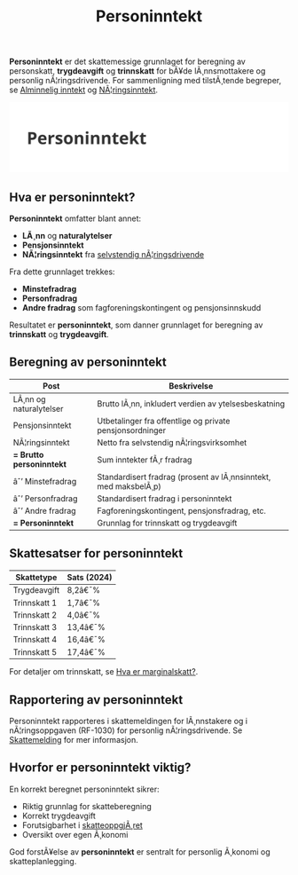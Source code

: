 ﻿---
title: "Personinntekt"
meta_title: "Personinntekt"
meta_description: '**Personinntekt** er det skattemessige grunnlaget for beregning av personskatt, **trygdeavgift** og **trinnskatt** for bÃ¥de lÃ¸nnsmottakere og personlig nÃ¦rin...'
slug: personinntekt
type: blog
layout: pages/single
---

**Personinntekt** er det skattemessige grunnlaget for beregning av personskatt, **trygdeavgift** og **trinnskatt** for bÃ¥de lÃ¸nnsmottakere og personlig nÃ¦ringsdrivende. For sammenligning med tilstÃ¸tende begreper, se [Alminnelig inntekt](/blogs/regnskap/alminnelig-inntekt "Alminnelig inntekt â€“ Komplett guide til skattemessig resultat og beregning") og [NÃ¦ringsinntekt](/blogs/regnskap/naeringsinntekt "NÃ¦ringsinntekt â€“ Komplett guide til nÃ¦ringsinntekt i norsk regnskap").

![Personinntekt](personinntekt-image.svg)

## Hva er personinntekt?

**Personinntekt** omfatter blant annet:

* **LÃ¸nn** og **naturalytelser**
* **Pensjonsinntekt**
* **NÃ¦ringsinntekt** fra [selvstendig nÃ¦ringsdrivende](/blogs/regnskap/selvstendig-naeringsdrivende "Selvstendig nÃ¦ringsdrivende â€“ Guide til selvstendig nÃ¦ringsvirksomhet i Norge")

Fra dette grunnlaget trekkes:

* **Minstefradrag**
* **Personfradrag**
* **Andre fradrag** som fagforeningskontingent og pensjonsinnskudd

Resultatet er **personinntekt**, som danner grunnlaget for beregning av **trinnskatt** og **trygdeavgift**.

## Beregning av personinntekt

| Post                     | Beskrivelse                                                                    |
|--------------------------|--------------------------------------------------------------------------------|
| LÃ¸nn og naturalytelser   | Brutto lÃ¸nn, inkludert verdien av ytelsesbeskatning                            |
| Pensjonsinntekt          | Utbetalinger fra offentlige og private pensjonsordninger                       |
| NÃ¦ringsinntekt           | Netto fra selvstendig nÃ¦ringsvirksomhet                                        |
| **= Brutto personinntekt** | Sum inntekter fÃ¸r fradrag                                                       |
| âˆ’ Minstefradrag          | Standardisert fradrag (prosent av lÃ¸nnsinntekt, med maksbelÃ¸p)                 |
| âˆ’ Personfradrag          | Standardisert fradrag i personinntekt                                          |
| âˆ’ Andre fradrag          | Fagforeningskontingent, pensjonsfradrag, etc.                                  |
| **= Personinntekt**      | Grunnlag for trinnskatt og trygdeavgift                                         |

## Skattesatser for personinntekt

| Skattetype    | Sats (2024) |
|---------------|-------------|
| Trygdeavgift  | 8,2â€¯%       |
| Trinnskatt 1  | 1,7â€¯%       |
| Trinnskatt 2  | 4,0â€¯%       |
| Trinnskatt 3  | 13,4â€¯%      |
| Trinnskatt 4  | 16,4â€¯%      |
| Trinnskatt 5  | 17,4â€¯%      |

For detaljer om trinnskatt, se [Hva er marginalskatt?](/blogs/regnskap/hva-er-marginalskatt "Hva er Marginalskatt? Guide til marginalskatt for personinntekt").

## Rapportering av personinntekt

Personinntekt rapporteres i skattemeldingen for lÃ¸nnstakere og i nÃ¦ringsoppgaven (RF-1030) for personlig nÃ¦ringsdrivende. Se [Skattemelding](/blogs/regnskap/skattemelding "Skattemelding â€“ Komplett guide til rapportering av inntekt og formue") for mer informasjon.

## Hvorfor er personinntekt viktig?

En korrekt beregnet personinntekt sikrer:

* Riktig grunnlag for skatteberegning
* Korrekt trygdeavgift
* Forutsigbarhet i [skatteoppgjÃ¸ret](/blogs/regnskap/skatteoppgjor "SkatteoppgjÃ¸r Guide: Prosess, Tidslinje og Viktige Frister")
* Oversikt over egen Ã¸konomi

God forstÃ¥else av **personinntekt** er sentralt for personlig Ã¸konomi og skatteplanlegging.
